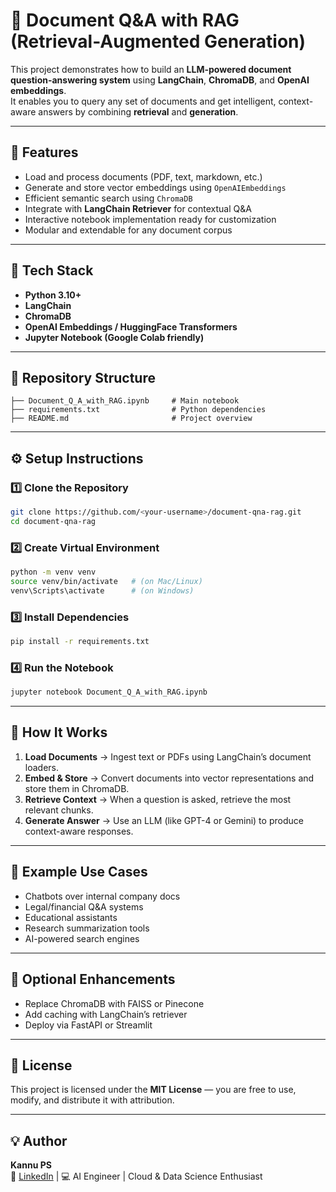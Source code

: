 # 📄 Document Q&A with RAG (Retrieval-Augmented Generation)

This project demonstrates how to build an **LLM-powered document question-answering system** using **LangChain**, **ChromaDB**, and **OpenAI embeddings**.  
It enables you to query any set of documents and get intelligent, context-aware answers by combining **retrieval** and **generation**.

---

## 🚀 Features
- Load and process documents (PDF, text, markdown, etc.)
- Generate and store vector embeddings using `OpenAIEmbeddings`
- Efficient semantic search using `ChromaDB`
- Integrate with **LangChain Retriever** for contextual Q&A
- Interactive notebook implementation ready for customization
- Modular and extendable for any document corpus

---

## 🧩 Tech Stack
- **Python 3.10+**
- **LangChain**
- **ChromaDB**
- **OpenAI Embeddings / HuggingFace Transformers**
- **Jupyter Notebook (Google Colab friendly)**

---

## 📂 Repository Structure
```
├── Document_Q_A_with_RAG.ipynb     # Main notebook
├── requirements.txt                # Python dependencies
├── README.md                       # Project overview
```

---

## ⚙️ Setup Instructions

### 1️⃣ Clone the Repository
```bash
git clone https://github.com/<your-username>/document-qna-rag.git
cd document-qna-rag
```

### 2️⃣ Create Virtual Environment
```bash
python -m venv venv
source venv/bin/activate   # (on Mac/Linux)
venv\Scripts\activate      # (on Windows)
```

### 3️⃣ Install Dependencies
```bash
pip install -r requirements.txt
```

### 4️⃣ Run the Notebook
```bash
jupyter notebook Document_Q_A_with_RAG.ipynb
```

---

## 🧠 How It Works
1. **Load Documents** → Ingest text or PDFs using LangChain’s document loaders.  
2. **Embed & Store** → Convert documents into vector representations and store them in ChromaDB.  
3. **Retrieve Context** → When a question is asked, retrieve the most relevant chunks.  
4. **Generate Answer** → Use an LLM (like GPT-4 or Gemini) to produce context-aware responses.

---

## 🧪 Example Use Cases
- Chatbots over internal company docs
- Legal/financial Q&A systems
- Educational assistants
- Research summarization tools
- AI-powered search engines

---

## 🧰 Optional Enhancements
- Replace ChromaDB with FAISS or Pinecone
- Add caching with LangChain’s retriever
- Deploy via FastAPI or Streamlit

---

## 📜 License
This project is licensed under the **MIT License** — you are free to use, modify, and distribute it with attribution.

---

## 💡 Author
**Kannu PS**  
🔗 [LinkedIn](https://www.linkedin.com/in/kannups) | 💻 AI Engineer | Cloud & Data Science Enthusiast
